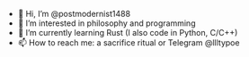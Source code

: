 - 👋 Hi, I’m @postmodernist1488
- 👀 I’m interested in philosophy and programming
- 🌱 I’m currently learning Rust (I also code in Python, C/C++)
- 📫 How to reach me: a sacrifice ritual or Telegram @llltypoe
